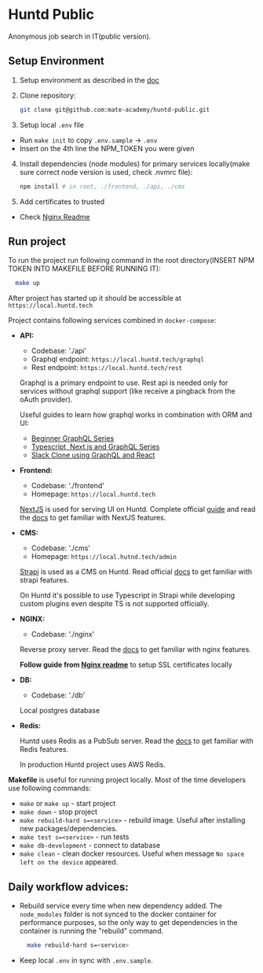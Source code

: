 # Huntd Public

Anonymous job search in IT(public version).

## Setup Environment

1. Setup environment as described in the [doc](./Setup.md)

2. Clone repository:
    ```bash
   git clone git@github.com:mate-academy/huntd-public.git
   ```
3. Setup local `.env` file
  - Run `make init` to copy `.env.sample` -> `.env`
  - Insert on the 4th line the NPM_TOKEN you were given
4. Install dependencies (node modules) for primary services locally(make sure correct node version is used, check .nvmrc file):
    ```bash
    npm install # in root, ./frontend, ./api, ./cms
    ```
5. Add certificates to trusted
  - Check [Nginx Readme](./nginx/README.md)

## Run project

To run the project run following command in the root directory(INSERT NPM TOKEN INTO MAKEFILE BEFORE RUNNING IT):
```bash
  make up
```

After project has started up it should be accessible at `https://local.huntd.tech`

Project contains following services combined in `docker-compose`:
- **API:**
    - Codebase: './api'
    - Graphql endpoint: `https://local.huntd.tech/graphql`
    - Rest endpoint: `https://local.huntd.tech/rest`

    Graphql is a primary endpoint to use. Rest api is needed only for services without graphql support (like receive a pingback from the oAuth provider).

    Useful guides to learn how graphql works in combination with ORM and UI:
    - [Beginner GraphQL Series](https://www.youtube.com/watch?v=DyvsMKsEsyE&list=PLN3n1USn4xln0j_NN9k4j5hS1thsGibKi)
    - [Typescript, Next.js and GraphQL Series](https://www.youtube.com/watch?v=kfmh2mMf3fs&list=PLN3n1USn4xlkDk8vPVtgyGG3_1eXYPrW-)
    - [Slack Clone using GraphQL and React](https://www.youtube.com/watch?v=0MKJ7JbVnFc&list=PLN3n1USn4xlkdRlq3VZ1sT6SGW0-yajjL)

- **Frontend:**
    - Codebase: './frontend'
    - Homepage: `https://local.huntd.tech`

    [NextJS](https://nextjs.org) is used for serving UI on Huntd. Complete official [guide](https://nextjs.org/learn) and read the [docs](https://nextjs.org/docs) to get familiar with NextJS features.

- **CMS:**
    - Codebase: './cms'
    - Homepage: `https://local.hutnd.tech/admin`

  [Strapi](https://strapi.io) is used as a CMS on Huntd. Read official [docs](https://strapi.io/documentation) to get familiar with strapi features.

  On Huntd it's possible to use Typescript in Strapi while developing custom plugins even despite TS is not supported officially.

- **NGINX:**
    - Codebase: './nginx'

  Reverse proxy server. Read the [docs](https://nginx.org/en/docs) to get familiar with nginx features.

  **Follow guide from [Nginx readme](nginx/README.md)** to setup SSL certificates locally


- **DB:**
    - Codebase: './db'

  Local postgres database

- **Redis:**

  Huntd uses Redis as a PubSub server. Read the [docs](https://redis.io/documentation) to get familiar with Redis features.

  In production Huntd project uses AWS Redis.

**Makefile** is useful for running project locally. Most of the time developers use following commands:
- `make` or `make up` - start project
- `make down` - stop project
- `make rebuild-hard s=<service>` - rebuild image. Useful after installing new packages/dependencies.
- `make test s=<service>` - run tests
- `make db-development` - connect to database
- `make clean` - clean docker resources. Useful when message `No space left on the device` appeared.

## Daily workflow advices:
- Rebuild service every time when new dependency added. The `node_modules` folder is not synced to the docker container for performance purposes, so the only way to get dependencies in the container is running the "rebuild" command.
  ```bash
    make rebuild-hard s=<service>
  ```
- Keep local `.env` in sync with `.env.sample`.
